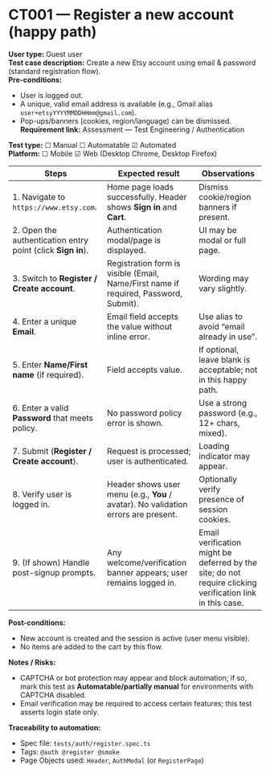# CT001 — Register a new account (happy path)

**User type:** Guest user  
**Test case description:** Create a new Etsy account using email & password (standard registration flow).  
**Pre-conditions:**  
- User is logged out.  
- A unique, valid email address is available (e.g., Gmail alias `user+etsyYYYYMMDDHHmm@gmail.com`).  
- Pop-ups/banners (cookies, region/language) can be dismissed.  
**Requirement link:** Assessment — Test Engineering / Authentication

**Test type:** ☐ Manual ☐ Automatable ☑ Automated  
**Platform:** ☐ Mobile ☑ Web (Desktop Chrome, Desktop Firefox)

| Steps | Expected result | Observations |
|------|------------------|--------------|
| 1. Navigate to `https://www.etsy.com`. | Home page loads successfully. Header shows **Sign in** and **Cart**. | Dismiss cookie/region banners if present. |
| 2. Open the authentication entry point (click **Sign in**). | Authentication modal/page is displayed. | UI may be modal or full page. |
| 3. Switch to **Register / Create account**. | Registration form is visible (Email, Name/First name if required, Password, Submit). | Wording may vary slightly. |
| 4. Enter a unique **Email**. | Email field accepts the value without inline error. | Use alias to avoid “email already in use”. |
| 5. Enter **Name/First name** (if required). | Field accepts value. | If optional, leave blank is acceptable; not in this happy path. |
| 6. Enter a valid **Password** that meets policy. | No password policy error is shown. | Use a strong password (e.g., 12+ chars, mixed). |
| 7. Submit (**Register / Create account**). | Request is processed; user is authenticated. | Loading indicator may appear. |
| 8. Verify user is logged in. | Header shows user menu (e.g., **You** / avatar). No validation errors are present. | Optionally verify presence of session cookies. |
| 9. (If shown) Handle post-signup prompts. | Any welcome/verification banner appears; user remains logged in. | Email verification might be deferred by the site; do not require clicking verification link in this case. |

**Post-conditions:**  
- New account is created and the session is active (user menu visible).  
- No items are added to the cart by this flow.

**Notes / Risks:**  
- CAPTCHA or bot protection may appear and block automation; if so, mark this test as **Automatable/partially manual** for environments with CAPTCHA disabled.  
- Email verification may be required to access certain features; this test asserts login state only.

**Traceability to automation:**  
- Spec file: `tests/auth/register.spec.ts`  
- Tags: `@auth @register @smoke`  
- Page Objects used: `Header`, `AuthModal` (or `RegisterPage`)
